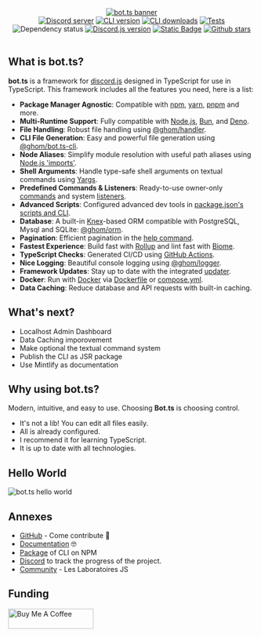 <div align="center">
  <div class="title"></div>
  <div class="banner">
    <a href="https://ghom.gitbook.io/bot-ts/">
      <img src="https://raw.githubusercontent.com/bot-ts/docs/master/.gitbook/assets/bot.ts-banner.png" alt="bot.ts banner"/>
    </a>
  </div>
  <div>
    <a href="https://discord.gg/3vC2XWK"><img src="https://img.shields.io/discord/507389389098188820?color=7289da&logo=discord&logoColor=white" alt="Discord server" /></a>
    <a href="https://www.npmjs.com/package/@ghom/bot.ts-cli"><img src="https://img.shields.io/npm/v/@ghom/bot.ts-cli.svg?label=CLI&maxAge=3600" alt="CLI version" /></a>
    <a href="https://www.npmjs.com/package/@ghom/bot.ts-cli"><img src="https://img.shields.io/npm/dm/@ghom/bot.ts-cli.svg?maxAge=3600" alt="CLI downloads" /></a>
    <a href="https://github.com/bot-ts/framework/actions/workflows/factory.yml"><img src="https://github.com/bot-ts/framework/actions/workflows/factory.yml/badge.svg?branch=master" alt="Tests" /></a>
    <img alt="Dependency status" src="https://img.shields.io/librariesio/github/bot-ts/framework">
    <a href="https://www.npmjs.com/package/discord.js"><img src="https://img.shields.io/npm/v/discord.js?label=discord.js" alt="Discord.js version" /></a>
    <a href="https://biomejs.dev"><img alt="Static Badge" src="https://img.shields.io/badge/Formatted_with-Biome-60a5fa?style=flat&logo=biome"></a>
    <a href="https://github.com/bot-ts/framework"><img alt="Github stars" src="https://img.shields.io/github/stars/bot-ts/framework?color=black&logo=github"></a>
  </div>
</div>

<br/>

## What is bot.ts?

**bot.ts** is a framework for [discord.js](https://discord.js.org/#/) designed in TypeScript for use in TypeScript. This framework includes all the features you need, here is a list:

- **Package Manager Agnostic**: Compatible with [npm](https://www.npmjs.com), [yarn](https://yarnpkg.com), [pnpm](https://pnpm.io) and more.
- **Multi-Runtime Support**: Fully compatible with [Node.js](https://nodejs.org), [Bun](https://bun.sh), and [Deno](https://deno.land).
- **File Handling**: Robust file handling using [@ghom/handler](https://www.npmjs.com/package/@ghom/handler).
- **CLI File Generation**: Easy and powerful file generation using [@ghom/bot.ts-cli](https://www.npmjs.com/package/@ghom/bot.ts-cli).
- **Node Aliases**: Simplify module resolution with useful path aliases using [Node.js 'imports'](https://nodejs.org/api/packages.html#packages_imports).
- **Shell Arguments**: Handle type-safe shell arguments on textual commands using [Yargs](http://yargs.js.org/).
- **Predefined Commands & Listeners**: Ready-to-use owner-only [commands](https://github.com/bot-ts/framework/blob/master/src/commands) and system [listeners](https://github.com/bot-ts/framework/blob/master/src/listeners).
- **Advanced Scripts**: Configured advanced dev tools in [package.json's scripts and CLI](https://ghom.gitbook.io/bot-ts/command-line/overview).
- **Database**: A built-in [Knex](http://knexjs.org/)-based ORM compatible with PostgreSQL, Mysql and SQLite: [@ghom/orm](https://www.npmjs.com/package/@ghom/orm).
- **Pagination**: Efficient pagination in the [help command](https://github.com/bot-ts/framework/blob/master/src/commands/help.native.ts#L35).
- **Fastest Experience**: Build fast with [Rollup](https://rollupjs.org) and lint fast with [Biome](https://biomejs.dev).
- **TypeScript Checks**: Generated CI/CD using [GitHub Actions](https://github.com/bot-ts/framework/blob/master/.github/workflows/test.yml).
- **Nice Logging**: Beautiful console logging using [@ghom/logger](https://www.npmjs.com/package/@ghom/logger).
- **Framework Updates**: Stay up to date with the integrated [updater](https://github.com/bot-ts/framework/blob/master/scripts/update-framework.js).
- **Docker**: Run with [Docker](https://www.docker.com) via [Dockerfile](https://github.com/bot-ts/framework/blob/master/Dockerfile) or [compose.yml](https://github.com/bot-ts/framework/blob/master/compose.yml).
- **Data Caching**: Reduce database and API requests with built-in caching.

## What's next?

- Localhost Admin Dashboard
- Data Caching imporovement
- Make optional the textual command system
- Publish the CLI as JSR package
- Use Mintlify as documentation

## Why using bot.ts?

Modern, intuitive, and easy to use. Choosing **Bot.ts** is choosing control.

* It's not a lib! You can edit all files easily.
* All is already configured.
* I recommend it for learning TypeScript.
* It is up to date with all technologies.

## Hello World

![bot.ts hello world](https://media.githubusercontent.com/media/bot-ts/docs/refs/heads/master/.gitbook/assets/bot.ts-helloworld.webp)

## Annexes

* [GitHub](https://github.com/bot-ts) - Come contribute 🩵
* [Documentation](https://ghom.gitbook.io/bot-ts/) 🤓
* [Package](https://www.npmjs.com/package/@ghom/bot.ts-cli) of CLI on NPM
* [Discord](https://discord.gg/kYxDWWQJ8q) to track the progress of the project.
* [Community](https://discord.gg/3vC2XWK) - Les Laboratoires JS

## Funding

<a href="https://www.buymeacoffee.com/ghom" target="_blank">
  <img src="https://cdn.buymeacoffee.com/buttons/default-orange.png" alt="Buy Me A Coffee" height="41" width="174">
</a>
